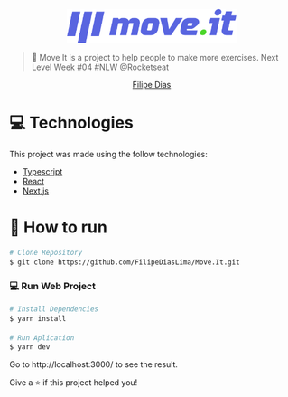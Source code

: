 <p align="center">
   <img src="./logo.svg" alt="Move It" width="300"/>
</p>

> :rocket: Move It is a project to help people to make more exercises. Next Level Week #04 #NLW @Rocketseat


<div align="center">
    <a href="https://github.com/FilipeDiasLima">Filipe Dias</a>
</div>

# :computer: Technologies
This project was made using the follow technologies:

* [Typescript](https://www.typescriptlang.org/)      
* [React](https://reactjs.org/)      
* [Next.js](https://nextjs.org/)      
     

# :construction_worker: How to run
```bash
# Clone Repository
$ git clone https://github.com/FilipeDiasLima/Move.It.git
```

### 💻 Run Web Project

```bash
# Install Dependencies
$ yarn install

# Run Aplication
$ yarn dev
```
Go to http://localhost:3000/ to see the result.


Give a ⭐️ if this project helped you!
